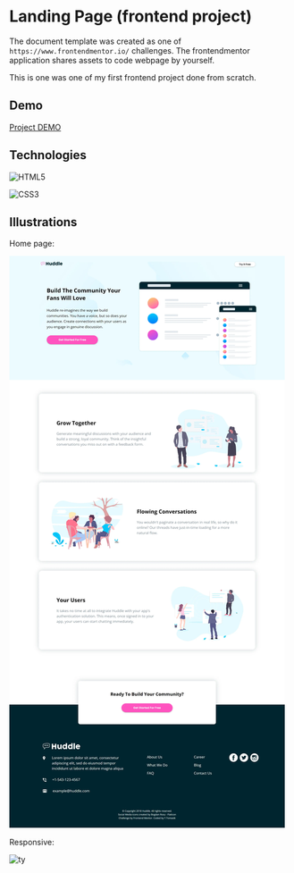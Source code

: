 # Landing Page (frontend project)

The document template was created as one of ```https://www.frontendmentor.io/``` challenges. The frontendmentor application shares assets to code webpage by yourself.
 
This is one was one of my first frontend project done from scratch. 

## Demo


[Project DEMO](https://propsowicz.github.io/huddle-landing-page-with-alternating-feature-blocks-master/)


## Technologies

![HTML5](https://img.shields.io/badge/html5-%23E34F26.svg?style=for-the-badge&logo=html5&logoColor=white)

![CSS3](https://img.shields.io/badge/css3-%231572B6.svg?style=for-the-badge&logo=css3&logoColor=white)

## Illustrations

Home page:

![main](https://github.com/Propsowicz/huddle-landing-page-with-alternating-feature-blocks-master/blob/main/main.webp?raw=true)

Responsive:

![ty](https://github.com/Propsowicz/huddle-landing-page-with-alternating-feature-blocks-master/blob/main/main-resp.webp?raw=true)
